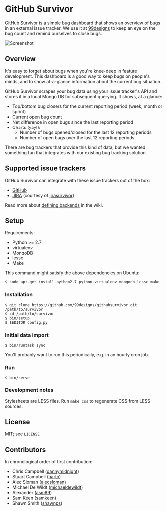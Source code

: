 # GitHub Survivor

GitHub Survivor is a simple bug dashboard that shows an overview of bugs in an
external issue tracker. We use it at [99designs][1] to keep an eye on the bug
count and remind ourselves to close bugs.

![Screenshot](https://github.com/99designs/githubsurvivor/wiki/screenshot.png)

## Overview

It's easy to forget about bugs when you're knee-deep in feature development.
This dashboard is a good way to keep bugs on people's minds, and to show
at-a-glance information about the current bug situation.

GitHub Survivor scrapes your bug data using your issue tracker's API and stores
it in a local Mongo DB for subsequent querying. It shows, at a glance:

 * Top/bottom bug closers for the current reporting period (week, month or sprint)
 * Current open bug count
 * Net difference in open bugs since the last reporting period
 * Charts (yay!):
    * Number of bugs opened/closed for the last 12 reporting periods
    * Number of open bugs over the last 12 reporting periods

There are bug trackers that provide this kind of data, but we wanted something
fun that integrates with our existing bug tracking solution.

## Supported issue trackers

GitHub Survivor can integrate with these issue trackers out of the box:

 * [GitHub][2]
 * [JIRA][3] (courtesy of [jirasurvivor][4])

Read more about [defining backends][5] in the wiki.

## Setup

Requirements:

* Python >= 2.7
* virtualenv
* MongoDB
* lessc
* Make

This command might satisfy the above dependencies on Ubuntu:

    $ sudo apt-get install python2.7 python-virtualenv mongodb lessc make

### Installation

    $ git clone https://github.com/99designs/githubsurvivor.git /path/to/survivor
    $ cd /path/to/survivor
    $ bin/setup
    $ $EDITOR config.py

### Initial data import

    $ bin/runtask sync

You'll probably want to run this periodically, e.g. in an hourly cron job.

### Run

    $ bin/serve

### Development notes

Stylesheets are LESS files. Run `make css` to regenerate CSS from LESS sources.

## License

MIT; see `LICENSE`

## Contributors

In chronological order of first contribution:

 * Chris Campbell ([dannymidnight](https://github.com/dannymidnight))
 * Stuart Campbell ([harto](https://github.com/harto))
 * Alec Sloman ([alecsloman](https://github.com/alecsloman))
 * Michael De Wildt ([michaeldewildt](https://github.com/michaeldewildt))
 * Alexander ([asm89](https://github.com/shawnps))
 * Sam Keen ([samkeen](https://github.com/samkeen))
 * Shawn Smith ([shawnps](https://github.com/shawnps))

[1]: http://99designs.com
[2]: http://developer.github.com/v3/issues/
[3]: http://docs.atlassian.com/jira/REST/latest/
[4]: https://github.com/gengo/jirasurvivor
[5]: https://github.com/99designs/githubsurvivor/wiki/Backends
